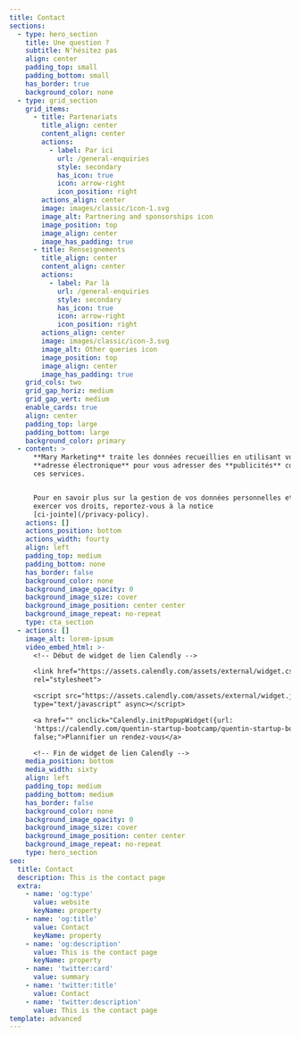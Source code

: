 ```yaml
---
title: Contact
sections:
  - type: hero_section
    title: Une question ?
    subtitle: N'hésitez pas
    align: center
    padding_top: small
    padding_bottom: small
    has_border: true
    background_color: none
  - type: grid_section
    grid_items:
      - title: Partenariats
        title_align: center
        content_align: center
        actions:
          - label: Par ici
            url: /general-enquiries
            style: secondary
            has_icon: true
            icon: arrow-right
            icon_position: right
        actions_align: center
        image: images/classic/icon-1.svg
        image_alt: Partnering and sponsorships icon
        image_position: top
        image_align: center
        image_has_padding: true
      - title: Renseignements
        title_align: center
        content_align: center
        actions:
          - label: Par là
            url: /general-enquiries
            style: secondary
            has_icon: true
            icon: arrow-right
            icon_position: right
        actions_align: center
        image: images/classic/icon-3.svg
        image_alt: Other queries icon
        image_position: top
        image_align: center
        image_has_padding: true
    grid_cols: two
    grid_gap_horiz: medium
    grid_gap_vert: medium
    enable_cards: true
    align: center
    padding_top: large
    padding_bottom: large
    background_color: primary
  - content: >
      **Mary Marketing** traite les données recueillies en utilisant votre
      **adresse électronique** pour vous adresser des **publicités** concernant
      ces services.


      Pour en savoir plus sur la gestion de vos données personnelles et pour
      exercer vos droits, reportez-vous à la notice
      [ci-jointe](/privacy-policy).
    actions: []
    actions_position: bottom
    actions_width: fourty
    align: left
    padding_top: medium
    padding_bottom: none
    has_border: false
    background_color: none
    background_image_opacity: 0
    background_image_size: cover
    background_image_position: center center
    background_image_repeat: no-repeat
    type: cta_section
  - actions: []
    image_alt: lorem-ipsum
    video_embed_html: >-
      <!-- Début de widget de lien Calendly -->

      <link href="https://assets.calendly.com/assets/external/widget.css"
      rel="stylesheet">

      <script src="https://assets.calendly.com/assets/external/widget.js"
      type="text/javascript" async></script>

      <a href="" onclick="Calendly.initPopupWidget({url:
      'https://calendly.com/quentin-startup-bootcamp/quentin-startup-bootcamp'});return
      false;">Plannifier un rendez-vous</a>

      <!-- Fin de widget de lien Calendly -->
    media_position: bottom
    media_width: sixty
    align: left
    padding_top: medium
    padding_bottom: medium
    has_border: false
    background_color: none
    background_image_opacity: 0
    background_image_size: cover
    background_image_position: center center
    background_image_repeat: no-repeat
    type: hero_section
seo:
  title: Contact
  description: This is the contact page
  extra:
    - name: 'og:type'
      value: website
      keyName: property
    - name: 'og:title'
      value: Contact
      keyName: property
    - name: 'og:description'
      value: This is the contact page
      keyName: property
    - name: 'twitter:card'
      value: summary
    - name: 'twitter:title'
      value: Contact
    - name: 'twitter:description'
      value: This is the contact page
template: advanced
---
```

